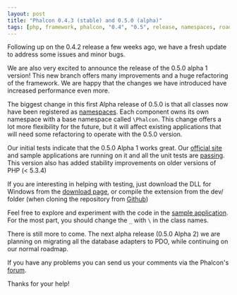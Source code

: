 ```yaml
---
layout: post
title: "Phalcon 0.4.3 (stable) and 0.5.0 (alpha)"
tags: [php, framework, phalcon, "0.4", "0.5", release, namespaces, roadmap, "0.x"]
---
```

Following up on the 0.4.2 release a few weeks ago, we have a fresh update to address some issues and minor bugs.

We are also very excited to announce the release of the 0.5.0 alpha 1 version! This new branch offers many improvements and a huge refactoring of the framework. We are happy that the changes we have introduced have increased performance even more.

<!--more-->
The biggest change in this first Alpha release of 0.5.0 is that all classes now have been registered as [namespaces](http://www.php.net/manual/en/language.namespaces.rationale.php). Each component owns its own namespace with a base namespace called `\Phalcon`. This change offers a lot more flexibility for the future, but it will affect existing applications that will need some refactoring to operate with the 0.5.0 version.

Our initial tests indicate that the 0.5.0 Alpha 1 works great. Our [official site](https://github.com/phalcon/website) and sample applications are running on it and all the unit tests are [passing](http://travis-ci.org/#!/phalcon/cphalcon). This version also has added stability improvements on older versions of PHP (< 5.3.4)

If you are interesting in helping with testing, just download the DLL for Windows from the [download page](https://phalcon.io/download), or compile the extension from the dev/ folder (when cloning the repository from [Github](https://github.com/phalcon/cphalcon/))

Feel free to explore and experiment with the code in the [sample application](https://github.com/phalcon/invo). For the most part, you should change the `_` with `\` in the class names.

There is still more to come. The next alpha release (0.5.0 Alpha 2) we are planning on migrating all the database adapters to PDO, while continuing on our normal roadmap.

If you have any problems you can send us your comments via the Phalcon's [forum](https://forum.phalcon.io).

Thanks for your help!
